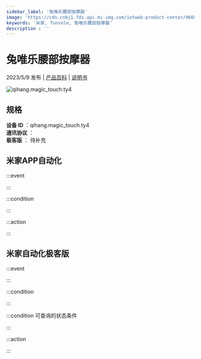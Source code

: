 ```yaml
---
sidebar_label: '兔唯乐腰部按摩器'
image: 'https://cdn.cnbj1.fds.api.mi-img.com/iotweb-product-center/96698ff00efcb10bb308be6bdd21651c_1682497312430.png?GalaxyAccessKeyId=AKVGLQWBOVIRQ3XLEW&Expires=9223372036854775807&Signature=IBVFaLg1Lv/kZlPFvJCP5FqIBK8='
keywords: '米家, Tunvole, 兔唯乐腰部按摩器'
description : ''
---
```

# 兔唯乐腰部按摩器

2023/5/9 发布 | [产品百科](https://home.mi.com/webapp/content/baike/product/index.html?model=qihang.magic_touch.ty4/) | [说明书](https://home.mi.com/views/introduction.html?model=qihang.magic_touch.ty4&region=cn)

![qihang.magic_touch.ty4](https://cdn.cnbj1.fds.api.mi-img.com/iotweb-product-center/96698ff00efcb10bb308be6bdd21651c_1682497312430.png?GalaxyAccessKeyId=AKVGLQWBOVIRQ3XLEW&Expires=9223372036854775807&Signature=IBVFaLg1Lv/kZlPFvJCP5FqIBK8=)

## 规格  
> 
**设备 ID** ：qihang.magic_touch.ty4  
**通讯协议** ：  
**极客版**  ： 待补充 


## 米家APP自动化  

:::event  

:::

:::condition  

:::

:::action   

:::

## 米家自动化极客版  

:::event  

:::

:::condition  

:::

:::condition 可查询的状态条件  

:::

:::action  

:::

        

